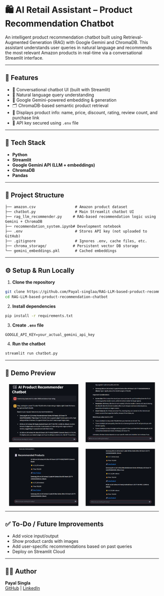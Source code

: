 # 🛍️ AI Retail Assistant – Product Recommendation Chatbot

An intelligent product recommendation chatbot built using Retrieval-Augmented Generation (RAG) with Google Gemini and ChromaDB. This assistant understands user queries in natural language and recommends the most relevant Amazon products in real-time via a conversational Streamlit interface.

---

## 🚀 Features

- 💬 Conversational chatbot UI (built with Streamlit)
- 🔎 Natural language query understanding
- 🧠 Google Gemini-powered embedding & generation
- 🗂️ ChromaDB-based semantic product retrieval
- 🛒 Displays product info: name, price, discount, rating, review count, and purchase link
- 🔐 API key secured using `.env` file

---

## 🧠 Tech Stack

- **Python**
- **Streamlit**
- **Google Gemini API (LLM + embeddings)**
- **ChromaDB**
- **Pandas**

---

## 📁 Project Structure

```
├── amazon.csv                  # Amazon product dataset
├── chatbot.py                  # Main Streamlit chatbot UI
├── rag_llm_recommender.py     # RAG-based recommendation logic using Gemini + ChromaDB
├── recommendation_system.ipynb# Development notebook
├── .env                        # Stores API key (not uploaded to GitHub)
├── .gitignore                  # Ignores .env, cache files, etc.
├── chroma_storage/            # Persistent vector DB storage
└── gemini_embeddings.pkl       # Cached embeddings
```

---

## ⚙️ Setup & Run Locally

1. **Clone the repository**
```bash
git clone https://github.com/Payal-singlaa/RAG-LLM-based-product-recommendation-chatbot.git
cd RAG-LLM-based-product-recommendation-chatbot
```

2. **Install dependencies**
```bash
pip install -r requirements.txt
```

3. **Create `.env` file**
```env
GOOGLE_API_KEY=your_actual_gemini_api_key
```

4. **Run the chatbot**
```bash
streamlit run chatbot.py
```

---

## 📸 Demo Preview

<p align="center">
  <img src="ss/1.png" width="45%" style="margin: 0px 10px;"/>
  <img src="ss/2.png" width="45%" style="margin: 0px 10px;"/>
</p>

<p align="center">
  <img src="ss/3.png" width="45%" style="margin: 0px 10px;"/>
  <img src="ss/4.png" width="45%" style="margin: 0px 10px;"/>
</p>


---

## ✅ To-Do / Future Improvements

- Add voice input/output
- Show product cards with images
- Add user-specific recommendations based on past queries
- Deploy on Streamlit Cloud

---

## 🧑‍💻 Author

**Payal Singla**  
[GitHub](https://github.com/Payal-singlaa) | [LinkedIn](www.linkedin.com/in/payal-singla-287880257)
